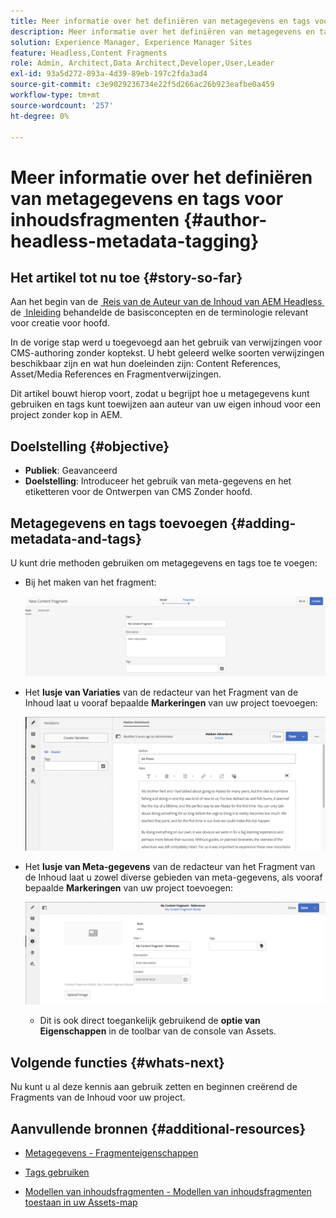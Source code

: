 ```yaml
---
title: Meer informatie over het definiëren van metagegevens en tags voor inhoudsfragmenten
description: Meer informatie over het definiëren van metagegevens en tags voor inhoudsfragmenten
solution: Experience Manager, Experience Manager Sites
feature: Headless,Content Fragments
role: Admin, Architect,Data Architect,Developer,User,Leader
exl-id: 93a5d272-893a-4d39-89eb-197c2fda3ad4
source-git-commit: c3e9029236734e22f5d266ac26b923eafbe0a459
workflow-type: tm+mt
source-wordcount: '257'
ht-degree: 0%

---
```


# Meer informatie over het definiëren van metagegevens en tags voor inhoudsfragmenten {#author-headless-metadata-tagging}

## Het artikel tot nu toe {#story-so-far}

Aan het begin van de [&#x200B; Reis van de Auteur van de Inhoud van AEM Headless &#x200B;](overview.md) de [&#x200B; Inleiding &#x200B;](introduction.md) behandelde de basisconcepten en de terminologie relevant voor creatie voor hoofd.

In de vorige stap werd u toegevoegd aan het gebruik van verwijzingen voor CMS-authoring zonder koptekst. U hebt geleerd welke soorten verwijzingen beschikbaar zijn en wat hun doeleinden zijn: Content References, Asset/Media References en Fragmentverwijzingen.

Dit artikel bouwt hierop voort, zodat u begrijpt hoe u metagegevens kunt gebruiken en tags kunt toewijzen aan auteur van uw eigen inhoud voor een project zonder kop in AEM.

## Doelstelling {#objective}

* **Publiek**: Geavanceerd
* **Doelstelling**: Introduceer het gebruik van meta-gegevens en het etiketteren voor de Ontwerpen van CMS Zonder hoofd.

## Metagegevens en tags toevoegen {#adding-metadata-and-tags}

U kunt drie methoden gebruiken om metagegevens en tags toe te voegen:

* Bij het maken van het fragment:

  ![&#x200B; creeer het Fragment van de Inhoud - verstrek Naam &#x200B;](/help/journey-headless/author/assets/headless-journey-author-content-fragment-03.png)

* Het **lusje van Variaties** van de redacteur van het Fragment van de Inhoud laat u vooraf bepaalde **Markeringen** van uw project toevoegen:

  ![&#x200B; de Redacteur van het Fragment van de Inhoud - de Rondjes van Alaska &#x200B;](/help/journey-headless/author/assets/headless-journey-author-content-fragment-05.png)

* Het **lusje van Meta-gegevens** van de redacteur van het Fragment van de Inhoud laat u zowel diverse gebieden van meta-gegevens, als vooraf bepaalde **Markeringen** van uw project toevoegen:

  ![&#x200B; de Redacteur van het Fragment van de Inhoud - Meta-gegevens &#x200B;](/help/journey-headless/author/assets/headless-journey-author-metadata-01.png)

   * Dit is ook direct toegankelijk gebruikend de **optie van Eigenschappen** in de toolbar van de console van Assets.

## Volgende functies {#whats-next}

Nu kunt u al deze kennis aan gebruik zetten en beginnen creërend de Fragments van de Inhoud voor uw project.

## Aanvullende bronnen {#additional-resources}

* [Metagegevens - Fragmenteigenschappen](/help/assets/content-fragments/content-fragments-metadata.md)

* [Tags gebruiken](/help/sites-authoring/tags.md)

* [Modellen van inhoudsfragmenten - Modellen van inhoudsfragmenten toestaan in uw Assets-map](/help/assets/content-fragments/content-fragments-models.md#allowing-content-fragment-models-assets-folder)
